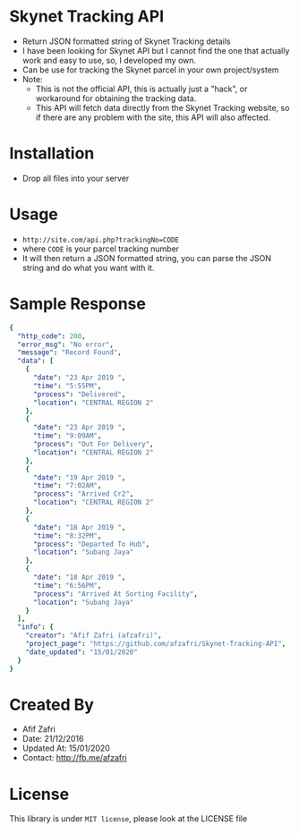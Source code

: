 # Skynet Tracking API
- Return JSON formatted string of Skynet Tracking details
- I have been looking for Skynet API but I cannot find the one that actually work and easy to use, so, I developed my own.
- Can be use for tracking the Skynet parcel in your own project/system
- Note:
  - This is not the official API, this is actually just a "hack", or workaround for obtaining the tracking data.
  - This API will fetch data directly from the Skynet Tracking website, so if there are any problem with the site, this API will also affected.

# Installation
- Drop all files into your server

# Usage
- ```http://site.com/api.php?trackingNo=CODE```
- where ```CODE``` is your parcel tracking number
- It will then return a JSON formatted string, you can parse the JSON string and do what you want with it.

# Sample Response
```yaml
{
  "http_code": 200,
  "error_msg": "No error",
  "message": "Record Found",
  "data": [
    {
      "date": "23 Apr 2019 ",
      "time": "5:55PM",
      "process": "Delivered",
      "location": "CENTRAL REGION 2"
    },
    {
      "date": "23 Apr 2019 ",
      "time": "9:09AM",
      "process": "Out For Delivery",
      "location": "CENTRAL REGION 2"
    },
    {
      "date": "19 Apr 2019 ",
      "time": "7:02AM",
      "process": "Arrived Cr2",
      "location": "CENTRAL REGION 2"
    },
    {
      "date": "18 Apr 2019 ",
      "time": "8:32PM",
      "process": "Departed To Hub",
      "location": "Subang Jaya"
    },
    {
      "date": "18 Apr 2019 ",
      "time": "6:56PM",
      "process": "Arrived At Sorting Facility",
      "location": "Subang Jaya"
    }
  ],
  "info": {
    "creator": "Afif Zafri (afzafri)",
    "project_page": "https://github.com/afzafri/Skynet-Tracking-API",
    "date_updated": "15/01/2020"
  }
}
```
# Created By
- Afif Zafri
- Date: 21/12/2016
- Updated At: 15/01/2020
- Contact: http://fb.me/afzafri

# License
This library is under ```MIT license```, please look at the LICENSE file
